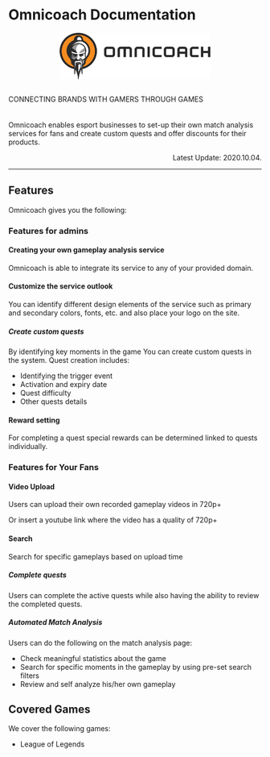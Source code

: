 # Omnicoach Documentation

<p style="text-align: center;">
<img align="center" width="300" height="92" src="/assets/Omnicoach_logo.png">
<br /><br />

CONNECTING BRANDS WITH GAMERS THROUGH GAMES<br /><br />  
Omnicoach enables esport businesses to set-up their own match analysis services for fans and create custom quests and offer discounts for their products.<br />
</p>
<p align="right">Latest Update: 2020.10.04.</p>
<hr />

## Features
Omnicoach gives you the following:

### Features for admins

#### Creating your own gameplay analysis service
Omnicoach is able to integrate its service to any of your provided domain. 

#### Customize the service outlook
You can identify different design elements of the service such as primary and secondary colors, fonts, etc. and also place your logo on the site.

##### Create custom quests
By identifying key moments in the game You can create custom quests in the system. Quest creation includes:

- Identifying the trigger event 
- Activation and expiry date
- Quest difficulty
- Other quests details

#### Reward setting
For completing a quest special rewards can be determined linked to quests individually.


### Features for Your Fans
#### Video Upload
Users can upload their own recorded gameplay videos in 720p+


Or insert a youtube link where the video has a quality of 720p+

#### Search
Search for specific gameplays based on upload time

##### Complete quests
Users can complete the active quests while also having the ability to review the completed quests.

##### Automated Match Analysis
Users can do the following on the match analysis page:

- Check meaningful statistics about the game
- Search for specific moments in the gameplay by using pre-set search filters
- Review and self analyze his/her own gameplay

## Covered Games
We cover the following games:

- League of Legends
